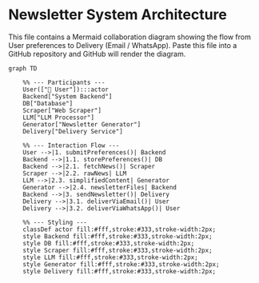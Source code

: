 # Newsletter System Architecture

This file contains a Mermaid collaboration diagram showing the flow from User preferences to Delivery (Email / WhatsApp). Paste this file into a GitHub repository and GitHub will render the diagram.

```mermaid
graph TD

    %% --- Participants ---
    User(["👤 User"]):::actor
    Backend["System Backend"]
    DB["Database"]
    Scraper["Web Scraper"]
    LLM["LLM Processor"]
    Generator["Newsletter Generator"]
    Delivery["Delivery Service"]

    %% --- Interaction Flow ---
    User -->|1. submitPreferences()| Backend
    Backend -->|1.1. storePreferences()| DB
    Backend -->|2.1. fetchNews()| Scraper
    Scraper -->|2.2. rawNews| LLM
    LLM -->|2.3. simplifiedContent| Generator
    Generator -->|2.4. newsletterFiles| Backend
    Backend -->|3. sendNewsletter()| Delivery
    Delivery -->|3.1. deliverViaEmail()| User
    Delivery -->|3.2. deliverViaWhatsApp()| User

    %% --- Styling ---
    classDef actor fill:#fff,stroke:#333,stroke-width:2px;
    style Backend fill:#fff,stroke:#333,stroke-width:2px;
    style DB fill:#fff,stroke:#333,stroke-width:2px;
    style Scraper fill:#fff,stroke:#333,stroke-width:2px;
    style LLM fill:#fff,stroke:#333,stroke-width:2px;
    style Generator fill:#fff,stroke:#333,stroke-width:2px;
    style Delivery fill:#fff,stroke:#333,stroke-width:2px;
